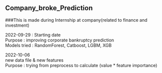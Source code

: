## Company_broke_Prediction
###This is made during Internship at company(related to finance and investment) 

2022-09-29 : Starting date  
Purpose : improving corporate bankruptcy prediction  
Models tried : RandomForest, Catboost, LGBM, XGB

2022-10-06  
new data file & new features  
Purpose : trying from preprocess to calculate (value * feature importance)
